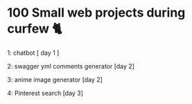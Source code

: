 # 100 Small web projects during curfew 🐈 

1: chatbot [ day 1 ]

2: swagger yml comments generator [day 2]

3: anime image generator [day 2]

4: Pinterest search [day 3]
